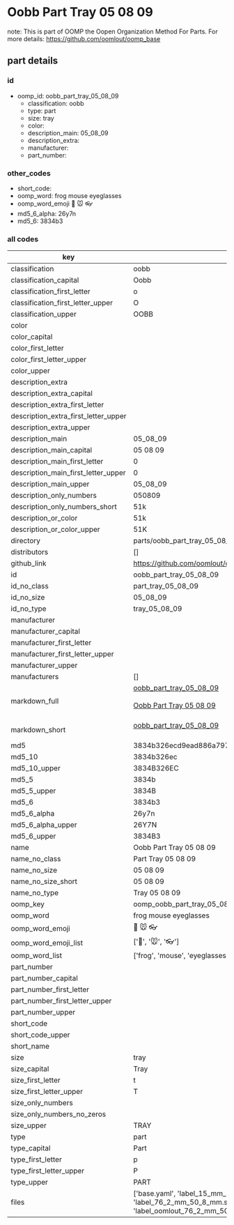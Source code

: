# Oobb Part Tray 05 08 09  

note: This is part of OOMP the Oopen Organization Method For Parts. For more details: https://github.com/oomlout/oomp_base

##  part details





### id
* oomp_id: oobb_part_tray_05_08_09
  * classification: oobb
  * type: part
  * size: tray
  * color: 
  * description_main: 05_08_09
  * description_extra: 
  * manufacturer: 
  * part_number: 

### other_codes
* short_code: 
* oomp_word: frog mouse eyeglasses
* oomp_word_emoji :frog: :mouse: :eyeglasses:
* md5_6_alpha: 26y7n
* md5_6: 3834b3

### all codes 
| key | value |  
| --- | --- |  
| classification | oobb |  
| classification_capital | Oobb |  
| classification_first_letter | o |  
| classification_first_letter_upper | O |  
| classification_upper | OOBB |  
| color |  |  
| color_capital |  |  
| color_first_letter |  |  
| color_first_letter_upper |  |  
| color_upper |  |  
| description_extra |  |  
| description_extra_capital |  |  
| description_extra_first_letter |  |  
| description_extra_first_letter_upper |  |  
| description_extra_upper |  |  
| description_main | 05_08_09 |  
| description_main_capital | 05 08 09 |  
| description_main_first_letter | 0 |  
| description_main_first_letter_upper | 0 |  
| description_main_upper | 05_08_09 |  
| description_only_numbers | 050809 |  
| description_only_numbers_short | 51k |  
| description_or_color | 51k |  
| description_or_color_upper | 51K |  
| directory | parts/oobb_part_tray_05_08_09 |  
| distributors | [] |  
| github_link | https://github.com/oomlout/oomlout_oomp_part_src/tree/main/parts/oobb_part_tray_05_08_09/working |  
| id | oobb_part_tray_05_08_09 |  
| id_no_class | part_tray_05_08_09 |  
| id_no_size | 05_08_09 |  
| id_no_type | tray_05_08_09 |  
| manufacturer |  |  
| manufacturer_capital |  |  
| manufacturer_first_letter |  |  
| manufacturer_first_letter_upper |  |  
| manufacturer_upper |  |  
| manufacturers | [] |  
| markdown_full | [oobb_part_tray_05_08_09](https://github.com/oomlout/oomlout_oomp_part_src/tree/main/parts/oobb_part_tray_05_08_09/working)<br>[](https://github.com/oomlout/oomlout_oomp_part_src/tree/main/parts/oobb_part_tray_05_08_09/working)<br>[Oobb Part Tray 05 08 09](https://github.com/oomlout/oomlout_oomp_part_src/tree/main/parts/oobb_part_tray_05_08_09/working)<br><br> |  
| markdown_short | [oobb_part_tray_05_08_09](https://github.com/oomlout/oomlout_oomp_part_src/tree/main/parts/oobb_part_tray_05_08_09/working)<br><br> |  
| md5 | 3834b326ecd9ead886a7972d47ba6c14 |  
| md5_10 | 3834b326ec |  
| md5_10_upper | 3834B326EC |  
| md5_5 | 3834b |  
| md5_5_upper | 3834B |  
| md5_6 | 3834b3 |  
| md5_6_alpha | 26y7n |  
| md5_6_alpha_upper | 26Y7N |  
| md5_6_upper | 3834B3 |  
| name | Oobb Part Tray 05 08 09 |  
| name_no_class | Part Tray 05 08 09 |  
| name_no_size | 05 08 09 |  
| name_no_size_short | 05 08 09 |  
| name_no_type | Tray 05 08 09 |  
| oomp_key | oomp_oobb_part_tray_05_08_09 |  
| oomp_word | frog mouse eyeglasses |  
| oomp_word_emoji | :frog: :mouse: :eyeglasses: |  
| oomp_word_emoji_list | [':frog:', ':mouse:', ':eyeglasses:'] |  
| oomp_word_list | ['frog', 'mouse', 'eyeglasses'] |  
| part_number |  |  
| part_number_capital |  |  
| part_number_first_letter |  |  
| part_number_first_letter_upper |  |  
| part_number_upper |  |  
| short_code |  |  
| short_code_upper |  |  
| short_name |  |  
| size | tray |  
| size_capital | Tray |  
| size_first_letter | t |  
| size_first_letter_upper | T |  
| size_only_numbers |  |  
| size_only_numbers_no_zeros |  |  
| size_upper | TRAY |  
| type | part |  
| type_capital | Part |  
| type_first_letter | p |  
| type_first_letter_upper | P |  
| type_upper | PART |  
| files | ['base.yaml', 'label_15_mm_30_mm.pdf', 'label_15_mm_30_mm.svg', 'label_76_2_mm_50_8_mm.pdf', 'label_76_2_mm_50_8_mm.svg', 'label_oomlout_76_2_mm_50_8_mm.pdf', 'label_oomlout_76_2_mm_50_8_mm.svg', 'readme.md', 'working.json', 'working.yaml'] |  
